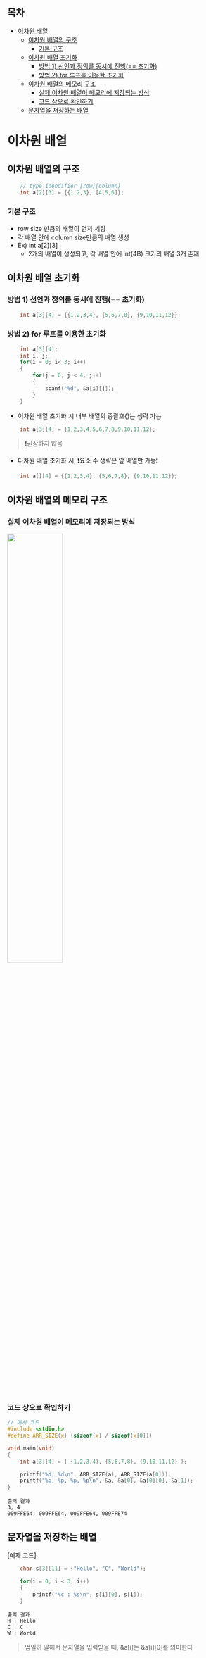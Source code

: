 ## 목차
- [이차원 배열](#이차원-배열)
  - [이차원 배열의 구조](#이차원-배열의-구조)
    - [기본 구조](#기본-구조)
  - [이차원 배열 초기화](#이차원-배열-초기화)
    - [방법 1) 선언과 정의를 동시에 진행(== 초기화)](#방법-1-선언과-정의를-동시에-진행-초기화)
    - [방법 2) for 루프를 이용한 초기화](#방법-2-for-루프를-이용한-초기화)
  - [이차원 배열의 메모리 구조](#이차원-배열의-메모리-구조)
    - [실제 이차원 배열이 메모리에 저장되는 방식](#실제-이차원-배열이-메모리에-저장되는-방식)
    - [코드 상으로 확인하기](#코드-상으로-확인하기)
  - [문자열을 저장하는 배열](#문자열을-저장하는-배열)

# 이차원 배열

## 이차원 배열의 구조
```c
    // type idendifier [row][column]
    int a[2][3] = {{1,2,3}, [4,5,6]};
```

### 기본 구조
  - row size 만큼의 배열이 먼저 세팅
  - 각 배열 안에 column size만큼의 배열 생성
  - Ex) int a[2][3]
    - 2개의 배열이 생성되고, 각 배열 안에 int(4B) 크기의 배열 3개 존재

## 이차원 배열 초기화

### 방법 1) 선언과 정의를 동시에 진행(== 초기화)
```c
    int a[3][4] = {{1,2,3,4}, {5,6,7,8}, {9,10,11,12}};
```

### 방법 2) for 루프를 이용한 초기화
```c
    int a[3][4];
    int i, j;
    for(i = 0; i< 3; i++)
    {
        for(j = 0; j < 4; j++)
        {
            scanf("%d", &a[i][j]);
        }
    }
```

- 이차원 배열 초기화 시 내부 배열의 중괄호{}는 생략 가능
```c
    int a[3][4] = {1,2,3,4,5,6,7,8,9,10,11,12};
```
> ❗권장하지 않음

- 다차원 배열 초기화 시, ❗요소 수 생략은 앞 배열만 가능❗
```c
    int a[][4] = {{1,2,3,4}, {5,6,7,8}, {9,10,11,12}};
```

## 이차원 배열의 메모리 구조

### 실제 이차원 배열이 메모리에 저장되는 방식
<img src="![KakaoTalk_20250407_172340555](https://github.com/user-attachments/assets/88f7230e-14a6-4e0d-ac24-9fcb1b2d0b22)" width="50%" height="50%"/>

### 코드 상으로 확인하기
```c
// 예시 코드
#include <stdio.h>
#define ARR_SIZE(x) (sizeof(x) / sizeof(x[0]))

void main(void)
{
	int a[3][4] = { {1,2,3,4}, {5,6,7,8}, {9,10,11,12} };

	printf("%d, %d\n", ARR_SIZE(a), ARR_SIZE(a[0]));
	printf("%p, %p, %p, %p\n", &a, &a[0], &a[0][0], &a[1]);
}
```

```
출력 결과
3, 4
009FFE64, 009FFE64, 009FFE64, 009FFE74
```

## 문자열을 저장하는 배열

[예제 코드]
```c
    char s[3][11] = {"Hello", "C", "World"};

    for(i = 0; i < 3; i++)
    {
        printf("%c : %s\n", s[i][0], s[i]);
    }
```

```
출력 결과
H : Hello
C : C
W : World
```
> 엄밀히 말해서 문자열을 입력받을 때, &a[i]는 &a[i][0]를 의미한다
